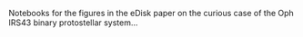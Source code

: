 Notebooks for the figures in the eDisk paper on the curious case of the Oph IRS43 binary protostellar system...
